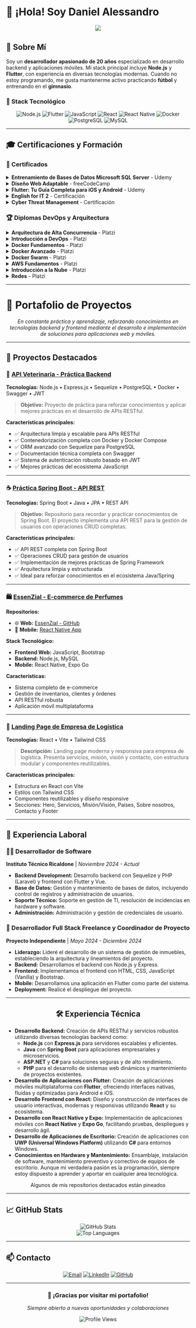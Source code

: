 # 👋 ¡Hola! Soy Daniel Alessandro

<div align="center">
  <img src="https://readme-typing-svg.herokuapp.com/?lines=Desarrollador+Full+Stack;Backend+%26+Mobile+Developer;Node.js+%26+Flutter+Enthusiast&font=Fira%20Code&center=true&width=440&height=45&color=f75c7e&vCenter=true&size=22">
</div>

## 💬 Sobre Mí

Soy un **desarrollador apasionado de 20 años** especializado en desarrollo backend y aplicaciones móviles. Mi stack principal incluye **Node.js** y **Flutter**, con experiencia en diversas tecnologías modernas. Cuando no estoy programando, me gusta mantenerme activo practicando **fútbol** y entrenando en el **gimnasio**.

### 🔧 Stack Tecnológico

<div align="center">

![Node.js](https://img.shields.io/badge/-Node.js-339933?style=for-the-badge&logo=node.js&logoColor=white)
![Flutter](https://img.shields.io/badge/-Flutter-02569B?style=for-the-badge&logo=flutter&logoColor=white)
![JavaScript](https://img.shields.io/badge/-JavaScript-F7DF1E?style=for-the-badge&logo=javascript&logoColor=black)
![React](https://img.shields.io/badge/-React-61DAFB?style=for-the-badge&logo=react&logoColor=black)
![React Native](https://img.shields.io/badge/-React%20Native-61DAFB?style=for-the-badge&logo=react&logoColor=black)
![Docker](https://img.shields.io/badge/-Docker-2496ED?style=for-the-badge&logo=docker&logoColor=white)
![PostgreSQL](https://img.shields.io/badge/-PostgreSQL-336791?style=for-the-badge&logo=postgresql&logoColor=white)
![MySQL](https://img.shields.io/badge/-MySQL-4479A1?style=for-the-badge&logo=mysql&logoColor=white)

</div>

---

## 🎓 Certificaciones y Formación

### 📜 Certificados
<details>
<summary><strong>Entrenamiento de Bases de Datos Microsoft SQL Server</strong> - Udemy</summary>
<br>
<img src="https://github.com/Danie0822/Danie0822/raw/main/Certificados/Certificado%20de%20sql%20server.jpg" alt="Certificado SQL Server" width="500">
</details>

<details>
<summary><strong>Diseño Web Adaptable</strong> - freeCodeCamp</summary>
<br>
<img src="https://github.com/Danie0822/Danie0822/raw/main/Certificados/Certificado%20de%20dise%C3%B1o%20web.jpg" alt="Certificado Diseño Web" width="500">
</details>

<details>
<summary><strong>Flutter: Tu Guía Completa para iOS y Android</strong> - Udemy</summary>
<br>
<img src="https://github.com/Danie0822/Danie0822/raw/main/Certificados/Certificado%20de%20flutter.jpg" alt="Certificado Flutter" width="500">
</details>

<details>
<summary><strong>English for IT 2</strong> - Certificación</summary>
<br>
📄 <a href="https://github.com/Danie0822/Danie0822/raw/main/Certificados/EnglishforIT2Update20250928-31-x6iorw.pdf" target="_blank">Ver Certificado PDF</a>
</details>

<details>
<summary><strong>Cyber Threat Management</strong> - Certificación</summary>
<br>
📄 <a href="https://github.com/Danie0822/Danie0822/raw/main/Certificados/CyberThreatManagementUpdate20250928-29-lzfys2.pdf" target="_blank">Ver Certificado PDF</a>
</details>

### 🏆 Diplomas DevOps y Arquitectura
<details>
<summary><strong>Arquitectura de Alta Concurrencia</strong> - Platzi</summary>
<br>
📄 <a href="https://github.com/Danie0822/Danie0822/raw/main/Certificados/diploma-arquitectura-alta-concurrencia.pdf" target="_blank">Ver Diploma PDF</a>
</details>

<details>
<summary><strong>Introducción a DevOps</strong> - Platzi</summary>
<br>
📄 <a href="https://github.com/Danie0822/Danie0822/raw/main/Certificados/diploma-introduccion-devops.pdf" target="_blank">Ver Diploma PDF</a>
</details>

<details>
<summary><strong>Docker Fundamentos</strong> - Platzi</summary>
<br>
📄 <a href="https://github.com/Danie0822/Danie0822/raw/main/Certificados/diploma-docker-fundamentos.pdf" target="_blank">Ver Diploma PDF</a>
</details>

<details>
<summary><strong>Docker Avanzado</strong> - Platzi</summary>
<br>
📄 <a href="https://github.com/Danie0822/Danie0822/raw/main/Certificados/diploma-docker-avanzado.pdf" target="_blank">Ver Diploma PDF</a>
</details>

<details>
<summary><strong>Docker Swarm</strong> - Platzi</summary>
<br>
📄 <a href="https://github.com/Danie0822/Danie0822/raw/main/Certificados/diploma-docker-swarm.pdf" target="_blank">Ver Diploma PDF</a>
</details>

<details>
<summary><strong>AWS Fundamentos</strong> - Platzi</summary>
<br>
📄 <a href="https://github.com/Danie0822/Danie0822/raw/main/Certificados/diploma-aws-fundamentos.pdf" target="_blank">Ver Diploma PDF</a>
</details>

<details>
<summary><strong>Introducción a la Nube</strong> - Platzi</summary>
<br>
📄 <a href="https://github.com/Danie0822/Danie0822/raw/main/Certificados/diploma-intro-nube.pdf" target="_blank">Ver Diploma PDF</a>
</details>

<details>
<summary><strong>Redes</strong> - Platzi</summary>
<br>
📄 <a href="https://github.com/Danie0822/Danie0822/raw/main/Certificados/diploma-redes.pdf" target="_blank">Ver Diploma PDF</a>
</details>


---

# 🚀 Portafolio de Proyectos

<div align="center">
  <em>En constante práctica y aprendizaje, reforzando conocimientos en tecnologías backend y frontend mediante el desarrollo e implementación de soluciones para aplicaciones web y móviles.</em>
</div>

---

## 📌 Proyectos Destacados

### 🐾 [API Veterinaria - Práctica Backend](https://github.com/Danie0822/veterinaria_api.git)
**Tecnologías:** Node.js • Express.js • Sequelize • PostgreSQL • Docker • Swagger • JWT

> **Objetivo:** Proyecto de práctica para reforzar conocimientos y aplicar mejores prácticas en el desarrollo de APIs RESTful.

**Características principales:**
- ✅ Arquitectura limpia y escalable para APIs RESTful
- ✅ Contenedorización completa con Docker y Docker Compose
- ✅ ORM avanzado con Sequelize para PostgreSQL
- ✅ Documentación técnica completa con Swagger
- ✅ Sistema de autenticación robusto basado en JWT
- ✅ Mejores prácticas del ecosistema JavaScript

---

### ☕ [Práctica Spring Boot - API REST](https://github.com/Danie0822/practica-spring-boot)
**Tecnologías:** Spring Boot • Java • JPA • REST API

> **Objetivo:** Repositorio para recordar y practicar conocimientos de Spring Boot. El proyecto implementa una API REST para la gestión de usuarios con operaciones CRUD completas.

**Características principales:**
- ✅ API REST completa con Spring Boot
- ✅ Operaciones CRUD para gestión de usuarios
- ✅ Implementación de mejores prácticas de Spring Framework
- ✅ Arquitectura limpia y estructurada
- ✅ Ideal para reforzar conocimientos en el ecosistema Java/Spring

---

### 🛍️ [EssenZial - E-commerce de Perfumes](https://github.com/Danie0822/EssenZial)
**Repositorios:**
- 🌐 **Web:** [EssenZial - GitHub](https://github.com/Danie0822/EssenZial)
- 📱 **Mobile:** [React Native App](https://github.com/Danie0822/tienda_react)

**Stack Tecnológico:**
- **Frontend Web:** JavaScript, Bootstrap
- **Backend:** Node.js, MySQL
- **Mobile:** React Native, Expo Go

**Características:**
- Sistema completo de e-commerce
- Gestión de inventarios, clientes y órdenes
- API RESTful robusta
- Aplicación móvil multiplataforma


---

### 🚚 [Landing Page de Empresa de Logística](https://github.com/Danie0822/landing-page)
**Tecnologías:** React • Vite • Tailwind CSS

> **Descripción:** Landing page moderna y responsiva para empresa de logística. Presenta servicios, misión, visión y contacto, con estructura modular y componentes reutilizables.

**Características principales:**
- Estructura en React con Vite
- Estilos con Tailwind CSS
- Componentes reutilizables y diseño responsive
- Secciones: Hero, Servicios, Misión/Visión, Países, Sobre nosotros, Contacto y Footer


---

## 💼 Experiencia Laboral

### 👨‍💻 Desarrollador de Software
**Instituto Técnico Ricaldone** | *Noviembre 2024 - Actual*

- **Backend Development:** Desarrollo backend con Sequelize y PHP (Laravel) y frontend con Flutter y Vue.
- **Base de Datos:** Gestión y mantenimiento de bases de datos, incluyendo control de registros y administración de usuarios.
- **Soporte Técnico:** Soporte en gestión de TI, resolución de incidencias en hardware y software.
- **Administración:** Administración y gestión de credenciales de usuario.

### 🚀 Desarrollador Full Stack Freelance y Coordinador de Proyecto
**Proyecto Independiente** | *Mayo 2024 - Diciembre 2024*

- **Liderazgo:** Lideré el desarrollo de un sistema de gestión de inmuebles, estableciendo la arquitectura y lineamientos del proyecto.
- **Backend:** Desarrollamos el backend con Node.js y Express.
- **Frontend:** Implementamos el frontend con HTML, CSS, JavaScript (Vanilla) y Bootstrap.
- **Mobile:** Desarrollamos una aplicación en Flutter como parte del sistema.
- **Deployment:** Realicé el despliegue del proyecto.

---

<h2 align="center">🛠️ Experiencia Técnica</h2>

<ul>
  <li>
    <strong>Desarrollo Backend:</strong> Creación de APIs RESTful y servicios robustos utilizando diversas tecnologías backend como:
    <ul>
      <li><strong>Node.js</strong> con <strong>Express.js</strong> para servidores escalables y eficientes.</li>
      <li><strong>Java</strong> con <strong>Spring Boot</strong> para aplicaciones empresariales y microservicios.</li>
      <li><strong>ASP.NET</strong> y <strong>C#</strong> para soluciones seguras y de alto rendimiento.</li>
      <li><strong>PHP</strong> para el desarrollo de sistemas web dinámicos y mantenimiento de proyectos existentes.</li>
    </ul>
  </li>
  <li>
    <strong>Desarrollo de Aplicaciones con Flutter:</strong> Creación de aplicaciones móviles multiplataforma con <strong>Flutter</strong>, ofreciendo interfaces nativas, fluidas y optimizadas para Android e iOS.
  </li>
  <li>
    <strong>Desarrollo Frontend con React:</strong> Diseño y construcción de interfaces de usuario interactivas, modernas y responsivas utilizando <strong>React</strong> y su ecosistema.
  </li>

  <li>
    <strong>Desarrollo con React Native y Expo:</strong> Implementación de aplicaciones móviles con <strong>React Native</strong> y <strong>Expo Go</strong>, facilitando pruebas, despliegues y desarrollo ágil.
  </li>
  <li>
    <strong>Desarrollo de Aplicaciones de Escritorio:</strong> Creación de aplicaciones con <strong>UWP (Universal Windows Platform)</strong> utilizando <strong>C#</strong> para entornos Windows.
  </li>
  <li>
    <strong>Conocimientos en Hardware y Mantenimiento:</strong> Ensamblaje, instalación de software, mantenimiento preventivo y correctivo de equipos de escritorio. Aunque mi verdadera pasión es la programación, siempre estoy dispuesto a aprender y aportar en cualquier área tecnológica.
  </li>
</ul>


<p align="center">
  Algunos de mis repositorios destacados están pineados
</p>

---

## 📈 GitHub Stats

<div align="center">
  <img src="https://github-readme-stats.vercel.app/api?username=Danie0822&show_icons=true&theme=radical&hide_border=true&bg_color=0D1117" alt="GitHub Stats" />
</div>

<div align="center">
  <img src="https://github-readme-stats.vercel.app/api/top-langs/?username=Danie0822&layout=compact&theme=radical&hide_border=true&bg_color=0D1117" alt="Top Languages" />
</div>

---

## 📫 Contacto

<div align="center">
  
[![Email](https://img.shields.io/badge/-alessandromorales0822@gmail.com-D14836?style=for-the-badge&logo=gmail&logoColor=white)](mailto:alessandromorales0822@gmail.com)
[![LinkedIn](https://img.shields.io/badge/-Daniel%20Morales-0077B5?style=for-the-badge&logo=linkedin&logoColor=white)](https://www.linkedin.com/in/daniel-morales-694748263/)
[![GitHub](https://img.shields.io/badge/-Danie0822-181717?style=for-the-badge&logo=github&logoColor=white)](https://github.com/Danie0822)

</div>

---

<div align="center">
  <h3>🙌 ¡Gracias por visitar mi portafolio!</h3>
  <p><em>Siempre abierto a nuevas oportunidades y colaboraciones</em></p>
  
  <img src="https://komarev.com/ghpvc/?username=Danie0822&color=blueviolet&style=for-the-badge" alt="Profile Views" />
</div>

